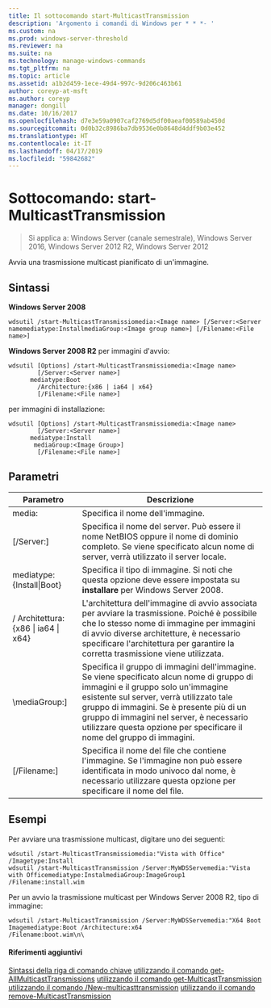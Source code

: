 ```yaml
---
title: Il sottocomando start-MulticastTransmission
description: 'Argomento i comandi di Windows per * * *- '
ms.custom: na
ms.prod: windows-server-threshold
ms.reviewer: na
ms.suite: na
ms.technology: manage-windows-commands
ms.tgt_pltfrm: na
ms.topic: article
ms.assetid: a1b2d459-1ece-49d4-997c-9d206c463b61
author: coreyp-at-msft
ms.author: coreyp
manager: dongill
ms.date: 10/16/2017
ms.openlocfilehash: d7e3e59a0907caf2769d5df00aeaf00589ab450d
ms.sourcegitcommit: 0d0b32c8986ba7db9536e0b8648d4ddf9b03e452
ms.translationtype: HT
ms.contentlocale: it-IT
ms.lasthandoff: 04/17/2019
ms.locfileid: "59842682"
---
```

# <a name="subcommand-start-multicasttransmission"></a>Sottocomando: start-MulticastTransmission

>Si applica a: Windows Server (canale semestrale), Windows Server 2016, Windows Server 2012 R2, Windows Server 2012

Avvia una trasmissione multicast pianificato di un'immagine.
## <a name="syntax"></a>Sintassi
**Windows Server 2008**
```
wdsutil /start-MulticastTransmissiomedia:<Image name> [/Server:<Server namemediatype:InstallmediaGroup:<Image group name>] [/Filename:<File name>]
```
**Windows Server 2008 R2** per immagini d'avvio:
```
wdsutil [Options] /start-MulticastTransmissiomedia:<Image name>
        [/Server:<Server name>]
      mediatype:Boot
        /Architecture:{x86 | ia64 | x64}
        [/Filename:<File name>]
```
per immagini di installazione:
```
wdsutil [Options] /start-MulticastTransmissiomedia:<Image name>
        [/Server:<Server name>]
      mediatype:Install
       mediaGroup:<Image Group>]
        [/Filename:<File name>]
```
## <a name="parameters"></a>Parametri
|Parametro|Descrizione|
|-------|--------|
media:<Image name>|Specifica il nome dell'immagine.|
|[/Server:<Server name>]|Specifica il nome del server. Può essere il nome NetBIOS oppure il nome di dominio completo. Se viene specificato alcun nome di server, verrà utilizzato il server locale.|
mediatype:{Install&#124;Boot}|Specifica il tipo di immagine. Si noti che questa opzione deve essere impostata su **installare** per Windows Server 2008.|
|/ Architettura: {x86 &#124; ia64 &#124; x64}|L'architettura dell'immagine di avvio associata per avviare la trasmissione. Poiché è possibile che lo stesso nome di immagine per immagini di avvio diverse architetture, è necessario specificare l'architettura per garantire la corretta trasmissione viene utilizzata.|
|\mediaGroup:<Image group name>]|Specifica il gruppo di immagini dell'immagine. Se viene specificato alcun nome di gruppo di immagini e il gruppo solo un'immagine esistente sul server, verrà utilizzato tale gruppo di immagini. Se è presente più di un gruppo di immagini nel server, è necessario utilizzare questa opzione per specificare il nome del gruppo di immagini.|
|[/Filename:<File name>]|Specifica il nome del file che contiene l'immagine. Se l'immagine non può essere identificata in modo univoco dal nome, è necessario utilizzare questa opzione per specificare il nome del file.|
## <a name="BKMK_examples"></a>Esempi
Per avviare una trasmissione multicast, digitare uno dei seguenti:
```
wdsutil /start-MulticastTransmissiomedia:"Vista with Office"
/Imagetype:Install
wdsutil /start-MulticastTransmission /Server:MyWDSServemedia:"Vista with Officemediatype:InstalmediaGroup:ImageGroup1 /Filename:install.wim
```
Per un avvio la trasmissione multicast per Windows Server 2008 R2, tipo di immagine:
```
wdsutil /start-MulticastTransmission /Server:MyWDSServemedia:"X64 Boot Imagemediatype:Boot /Architecture:x64
/Filename:boot.wim\n\
```
#### <a name="additional-references"></a>Riferimenti aggiuntivi
[Sintassi della riga di comando chiave](command-line-syntax-key.md)
[utilizzando il comando get-AllMulticastTransmissions](using-the-get-allmulticasttransmissions-command.md)
[utilizzando il comando get-MulticastTransmission](using-the-get-multicasttransmission-command.md)
[utilizzando il comando /New-multicasttransmission](using-the-new-multicasttransmission-command.md)
[utilizzando il comando remove-MulticastTransmission](using-the-remove-multicasttransmission-command.md)
